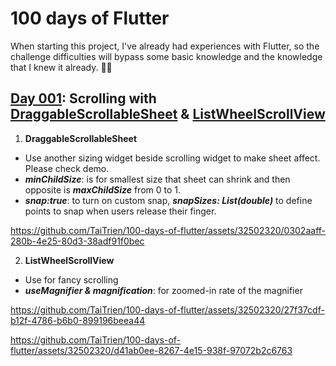 # 100 days of Flutter
When starting this project, I've already had experiences with Flutter, so the challenge difficulties will bypass some basic knowledge and the knowledge that I knew it already. 🧑‍💻

## [Day 001](https://github.com/TaiTrien/100-days-of-flutter/tree/main/day001): Scrolling with [DraggableScrollableSheet](https://api.flutter.dev/flutter/widgets/DraggableScrollableSheet-class.html) & [ListWheelScrollView](https://api.flutter.dev/flutter/widgets/ListWheelScrollView-class.html)

1. **DraggableScrollableSheet**
  - Use another sizing widget beside scrolling widget to make sheet affect. Please check demo.
  - ***minChildSize***: is for smallest size that sheet can shrink and then opposite is ***maxChildSize*** from 0 to 1.
  - ***snap:true***: to turn on custom snap, ***snapSizes: List(double)*** to define points to snap when users release their finger.
    

https://github.com/TaiTrien/100-days-of-flutter/assets/32502320/0302aaff-280b-4e25-80d3-38adf91f0bec


2. **ListWheelScrollView**
  - Use for fancy scrolling
  - ***useMagnifier & magnification***: for zoomed-in rate of the magnifier


https://github.com/TaiTrien/100-days-of-flutter/assets/32502320/27f37cdf-b12f-4786-b6b0-899196beea44



https://github.com/TaiTrien/100-days-of-flutter/assets/32502320/d41ab0ee-8267-4e15-938f-97072b2c6763

